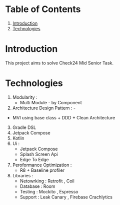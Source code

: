 # **Table of Contents**
1. [Introduction](https://github.com/Ahmedshafie161/Check24/blob/master/README.md#introduction)
2. [Technologies](https://github.com/Ahmedshafie161/Check24/blob/master/README.md#technologies)


# Introduction 
This project aims to solve Check24 Mid Senior Task. 

# **Technologies**
1. Modularity :
   - Multi Module - by Component
2.  Architecture Design Pattern : -
   - MVI using base class + DDD + Clean Architecture
3. Gradle DSL
4. Jetpack Compose
5. Kotlin
6. Ui :
   - Jetpack Compose
   - Splash Screen Api
   - Edge To Edge
7. Peroformance Optimization :
   - R8 + Baseline profiler
8. Libraries :
   - Netowrking  : Retrofit , Coil
   - Database    : Room
   - Testing     : Mockito , Espresso
   - Support     : Leak Canary , Firebase Crachlytics  
